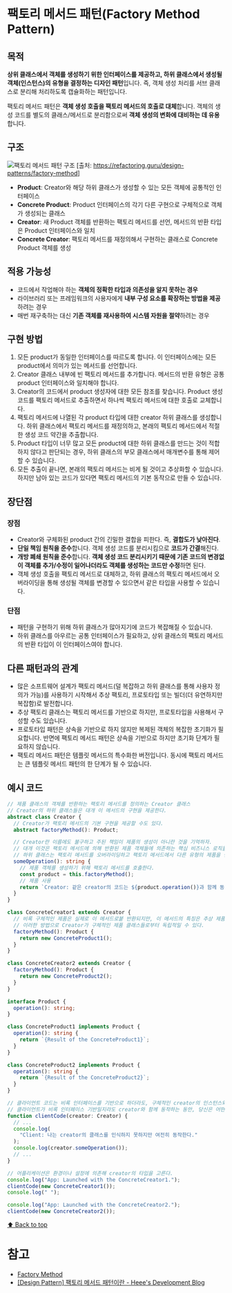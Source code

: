 # 팩토리 메서드 패턴(Factory Method Pattern)

## 목적

**상위 클래스에서 객체를 생성하기 위한 인터페이스를 제공하고, 하위 클래스에서 생성될 객체(인스턴스)의 유형을 결정하는 디자인 패턴**입니다. 즉, 객체 생성 처리를 서브 클래스로 분리해 처리하도록 캡슐화하는 패턴입니다.

팩토리 메서드 패턴은 **객체 생성 호출을 팩토리 메서드의 호출로 대체**합니다. 객체의 생성 코드를 별도의 클래스/메서드로 분리함으로써 **객체 생성의 변화에 대비하는 데 유용**합니다.

## 구조

![팩토리 메서드 패턴 구조](https://refactoring.guru/images/patterns/diagrams/factory-method/structure-indexed-2x.png)
[출처: https://refactoring.guru/design-patterns/factory-method]

- **Product**: Creator와 해당 하위 클래스가 생성할 수 있는 모든 객체에 공통적인 인터페이스
- **Concrete Product**: Product 인터페이스의 각기 다른 구현으로 구체적으로 객체가 생성되는 클래스
- **Creator**: 새 Product 객체를 반환하는 팩토리 메서드를 선언, 메서드의 반환 타입은 Product 인터페이스와 일치
- **Concrete Creator**: 팩토리 메서드를 재정의해서 구현하는 클래스로 Concrete Product 객체를 생성

## 적용 가능성

- 코드에서 작업해야 하는 **객체의 정확한 타입과 의존성을 알지 못하는 경우**
- 라이브러리 또는 프레임워크의 사용자에게 **내부 구성 요소를 확장하는 방법을 제공**하려는 경우
- 매번 재구축하는 대신 **기존 객체를 재사용하여 시스템 자원을 절약**하려는 경우

## 구현 방법

1. 모든 product가 동일한 인터페이스를 따르도록 합니다. 이 인터페이스에는 모든 product에서 의미가 있는 메서드를 선언합니다.
2. Creator 클래스 내부에 빈 팩토리 메서드를 추가합니다. 메서드의 반환 유형은 공통 product 인터페이스와 일치해야 합니다.
3. Creator의 코드에서 product 생성자에 대한 모든 참조를 찾습니다. Product 생성 코드를 팩토리 메서드로 추출하면서 하나씩 팩토리 메서드에 대한 호출로 교체합니다.
4. 팩토리 메서드에 나열된 각 product 타입에 대한 creator 하위 클래스를 생성합니다. 하위 클래스에서 팩토리 메서드를 재정의하고, 본래의 팩토리 메서드에서 적절한 생성 코드 약간을 추출합니다.
5. Product 타입이 너무 많고 모든 product에 대한 하위 클래스를 만드는 것이 적합하지 않다고 판단되는 경우, 하위 클래스의 부모 클래스에서 매개변수를 통해 제어할 수 있습니다.
6. 모든 추출이 끝나면, 본래의 팩토리 메서드는 비게 될 것이고 추상화할 수 있습니다. 하지만 남아 있는 코드가 있다면 팩토리 메서드의 기본 동작으로 만들 수 있습니다.

## 장단점

### 장점

- Creator와 구체화된 product 간의 긴밀한 결합을 피한다. 즉, **결합도가 낮아진다**.
- **단일 책임 원칙을 준수**합니다. 객체 생성 코드를 분리시킴으로 **코드가 간결**해진다.
- **개방 폐쇄 원칙을 준수**합니다. **객체 생성 코드 분리시키기 때문에 기존 코드의 변경없이 객체를 추가/수정이 일어나더라도 객체를 생성하는 코드만 수정**하면 된다.
- 객체 생성 호출을 팩토리 메서드로 대체하고, 하위 클래스의 팩토리 메서드에서 오버라이딩을 통해 생성될 객체를 변경할 수 있으면서 같은 타입을 사용할 수 있습니다.

### 단점

- 패턴을 구현하기 위해 하위 클래스가 많아지기에 코드가 복잡해질 수 있습니다.
- 하위 클래스를 아우르는 공통 인터페이스가 필요하고, 상위 클래스의 팩토리 메서드의 반환 타입이 이 인터페이스여야 합니다.

## 다른 패턴과의 관계

- 많은 소프트웨어 설계가 팩토리 메서드(덜 복잡하고 하위 클래스를 통해 사용자 정의가 가능)를 사용하기 시작해서 추상 팩토리, 프로토타입 또는 빌더(더 유연하지만 복잡함)로 발전합니다.
- 추상 팩토리 클래스는 팩토리 메서드를 기반으로 하지만, 프로토타입을 사용해서 구성할 수도 있습니다.
- 프로토타입 패턴은 상속을 기반으로 하지 않지만 복제된 객체의 복잡한 초기화가 필요합니다. 반면에 팩토리 메서드 패턴은 상속을 기반으로 하지만 초기화 단계가 필요하지 않습니다.
- 팩토리 메서드 패턴은 템플릿 메서드의 특수화한 버전입니다. 동시에 팩토리 메서드는 큰 템플릿 메서드 패턴의 한 단계가 될 수 있습니다.

## 예시 코드

```ts
// 제품 클래스의 객체를 반환하는 팩토리 메서드를 정의하는 Creator 클래스
// Creator의 하위 클래스들은 대개 이 메서드의 구현을 제공한다.
abstract class Creator {
  // Creator가 팩토리 메서드의 기본 구현을 제공할 수도 있다.
  abstract factoryMethod(): Product;

  // Creator란 이름에도 불구하고 주된 책임이 제품의 생성이 아니란 것을 기억하자.
  // 대개 이것은 팩토리 메서드에 의해 반환된 제품 객체들에 의존하는 핵심 비즈니스 로직을 가지고 있다.
  // 하위 클래스는 팩토리 메서드를 오버라이딩하고 팩토리 메서드에서 다른 유형의 제품을 반환함으로써 간접적으로 비즈니스 로직을 변경할 수 있다.
  someOperation(): string {
    // 제품 객체를 생성하기 위해 팩토리 메서드를 호출한다.
    const product = this.factoryMethod();
    // 제품 사용
    return `Creator: 같은 creator의 코드는 ${product.operation()}과 함께 동작한다.`;
  }
}

class ConcreteCreator1 extends Creator {
  // 비록 구체적인 제품은 실제로 이 메서드로붙 반환되지만, 이 메서드의 특징은 추상 제품 타입을 사용한다는 것이다.
  // 이러한 방법으로 Creator가 구체적인 제품 클래스들로부터 독립적일 수 있다.
  factoryMethod(): Product {
    return new ConcreteProduct1();
  }
}

class ConcreteCreator2 extends Creator {
  factoryMethod(): Product {
    return new ConcreteProduct2();
  }
}

interface Product {
  operation(): string;
}

class ConcreteProduct1 implements Product {
  operation(): string {
    return `{Result of the ConcreteProduct1}`;
  }
}

class ConcreteProduct2 implements Product {
  operation(): string {
    return `{Result of the ConcreteProduct2}`;
  }
}

// 클라이언트 코드는 비록 인터페이스를 기반으로 하더라도, 구체적인 creator의 인스턴스와 함께 동작한다.
// 클라이언트가 비록 인터페이스 기반일지라도 creator와 함께 동작하는 동안, 당신은 어떤 creator의 하위 클래스를 매개변수로 전달할 수 있다.
function clientCode(creator: Creator) {
  // ...
  console.log(
    "Client: 나는 creator의 클래스를 인식하지 못하지만 여전히 동작한다."
  );
  console.log(creator.someOperation());
  // ...
}

// 어플리케이션은 환경이나 설정에 의존해 creator의 타입을 고른다.
console.log("App: Launched with the ConcreteCreator1.");
clientCode(new ConcreteCreator1());
console.log(" ");

console.log("App: Launched with the ConcreteCreator2.");
clientCode(new ConcreteCreator2());
```

[⬆ Back to top](https://www.notion.so/Design-Pattern-be5c2addc0d14f49a58bc4c20643a41b)

# 참고

- [Factory Method](https://refactoring.guru/design-patterns/factory-method)
- [[Design Pattern] 팩토리 메서드 패턴이란 - Heee's Development Blog](https://gmlwjd9405.github.io/2018/08/07/factory-method-pattern.html)

